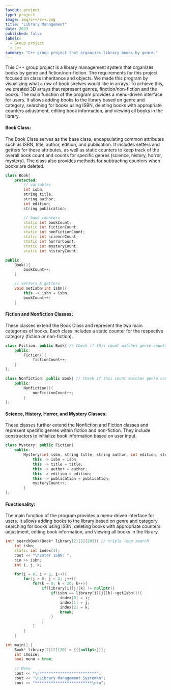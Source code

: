 ```yaml
---
layout: project
type: project
image: img/c++/c++.png
title: "Library Management"
date: 2023
published: false
labels:
  - Group project
  - C++
summary: "C++ group project that organizes library books by genre."
---
```

This C++ group project is a library management system that organizes books by genre and fiction/non-fiction. The requirements for this project focused on class inheritance and objects. We made this program by visualizing what a row of book shelves would like in arrays. To achieve this, we created 3D arrays that represent genres, finction/non-fiction and the books. The main function of the program provides a menu-driven interface for users. It allows adding books to the library based on genre and category, searching for books using ISBN, deleting books with appropriate counters adjustment, editing book information, and viewing all books in the library.

#### Book Class: 
The Book Class serves as the base class, encapsulating common attributes such as ISBN, title, author, edition, and publication. It includes setters and getters for these attributes, as well as static counters to keep track of the overall book count and counts for specific genres (science, history, horror, mystery). The class also provides methods for subtracting counters when books are deleted.
```cpp
class Book{
    protected:
        // variables
        int isbn;
        string title;
        string author;
        int edition;
        string publication;

        // book counters
        static int bookCount;
        static int fictionCount;
        static int nonFictionCount;
        static int scienceCount;
        static int horrorCount;
        static int mysteryCount;
        static int historyCount;

```

```cpp
public:
    Book(){
        bookCount++;
    }

    // setters & getters
    void setIsbn(int isbn){
        this -> isbn = isbn;
        bookCount++;
    }
```

#### Fiction and Nonfiction Classes:
These classes extend the Book Class and represent the two main categories of books. Each class includes a static counter for the respective category (fiction or non-fiction).
```cpp
class Fiction: public Book{ // Check if this count matches genre counts
    public:
        Fiction(){
            fictionCount++;
    }
};

class Nonfiction: public Book{ // Check if this count matches genre counts
    public:
        Nonfiction(){
            nonFictionCount++;
        }
};
```

#### Science, History, Horror, and Mystery Classes:
These classes further extend the Nonfiction and Fiction classes and represent specific genres within fiction and non-fiction. They include constructors to initialize book information based on user input.
```cpp
class Mystery: public Fiction{
    public:
        Mystery(int isbn, string title, string author, int edition, string publication){
            this -> isbn = isbn;
            this -> title = title;
            this -> author = author;
            this -> edition = edition;
            this -> publication = publication;
            mysteryCount++;
        }
};
```

#### Functionality: 
The main function of the program provides a menu-driven interface for users. It allows adding books to the library based on genre and category, searching for books using ISBN, deleting books with appropriate counters adjustment, editing book information, and viewing all books in the library.
```cpp
int* searchBook(Book* library[2][2][20]){ // triple loop search
    int isbn;
    static int index[3];
    cout << "\nEnter ISBN: ";
    cin >> isbn;
    int i, j, k;

    for(i = 0; i < 2; i++){
        for(j = 0; j < 2; j++){
            for(k = 0; k < 20; k++){
                if(library[i][j][k] != nullptr){ 
                    if(isbn == library[i][j][k]->getIsbn()){
                        index[0] = i;
                        index[1] = j;
                        index[2] = k;
                        break;
                    }  
                }
            }
        }
    }
```

```cpp
int main() {
    Book* library[2][2][20] = {{{nullptr}}}; 
    int choice;
    bool menu = true;
    
    // Menu
    cout << "\n*************************";
    cout << "\nLibrary Management System\n";
    cout << "*************************\n\n";
```
